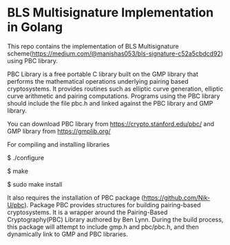 # BLS Multisignature Implementation in Golang
This repo contains the implementation of BLS Multisignature scheme(https://medium.com/@manishas053/bls-signature-c52a5cbdcd92) using PBC library.

PBC Library is a free portable C library built on the GMP library that performs the mathematical operations underlying pairing based cryptosystems. It provides routines such as elliptic curve generation, elliptic curve arithmetic and pairing computations. Programs using the PBC library should include the file pbc.h and linked against the PBC library and GMP library.

You can download PBC library from https://crypto.stanford.edu/pbc/ and GMP library from https://gmplib.org/

For compiling and installing libraries 

 $ ./configure

 $ make

 $ sudo make install

It also requires the installation of PBC package (https://github.com/Nik-U/pbc). Package PBC provides structures for building pairing-based cryptosystems. It is a wrapper around the Pairing-Based Cryptography(PBC)  Library authored by Ben Lynn. During the build process, this package will attempt to include gmp.h and pbc/pbc.h, and then dynamically link to GMP and PBC libraries.
